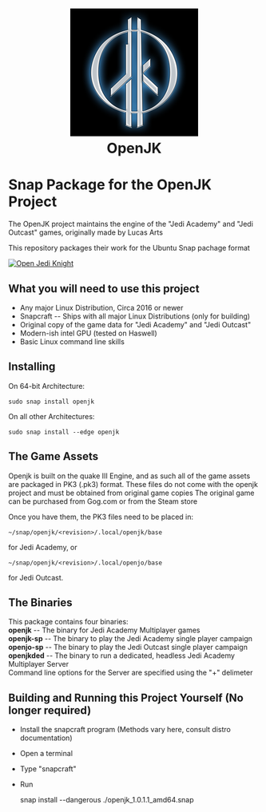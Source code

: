 <h1 align="center">
  <img src="snap/gui/OpenJK_Icon_256.png" alt="OpenJK">
  <br />
  OpenJK
</h1>

# Snap Package for the OpenJK Project
The OpenJK project maintains the engine of the "Jedi Academy" and "Jedi Outcast" games, originally made by Lucas Arts

This repository packages their work for the Ubuntu Snap pachage format

[![Open Jedi Knight](https://snapcraft.io/openjk/badge.svg)](https://snapcraft.io/openjk)

## What you will need to use this project
* Any major Linux Distribution, Circa 2016 or newer
* Snapcraft -- Ships with all major Linux Distributions (only for building)
* Original copy of the game data for "Jedi Academy" and "Jedi Outcast"
* Modern-ish intel GPU (tested on Haswell)
* Basic Linux command line skills

## Installing
On 64-bit Architecture:

    sudo snap install openjk
On all other Architectures:

    sudo snap install --edge openjk

## The Game Assets
Openjk is built on the quake III Engine, and as such all of the game assets are packaged in PK3 (.pk3) format.
These files do not come with the openjk project and must be obtained from original game copies
The original game can be purchased from Gog.com or from the Steam store

Once you have them, the PK3 files need to be placed in:

    ~/snap/openjk/<revision>/.local/openjk/base
    
for Jedi Academy, or

    ~/snap/openjk/<revision>/.local/openjo/base
    
for Jedi Outcast.

## The Binaries
This package contains four binaries:  
**openjk** -- The binary for Jedi Academy Multiplayer games  
**openjk-sp** -- The binary to play the Jedi Academy single player campaign  
**openjo-sp** -- The binary to play the Jedi Outcast single player campaign  
**openjkded** -- The binary to run a dedicated, headless Jedi Academy Multiplayer Server  
Command line options for the Server are specified using the "+" delimeter  

## Building and Running this Project Yourself (No longer required)
* Install the snapcraft program (Methods vary here, consult distro documentation)
* Open a terminal
* Type "snapcraft"
* Run 

    snap install --dangerous ./openjk_1.0.1.1_amd64.snap 

